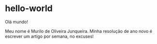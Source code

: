 # hello-world
Olá mundo!

Meu nome é Murilo de Oliveira Junqueira. Minha resolução de ano novo é escrever um artigo por semana, no excuses!
